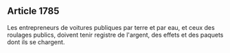 Article 1785
----
Les entrepreneurs de voitures publiques par terre et par eau, et ceux des
roulages publics, doivent tenir registre de l'argent, des effets et des paquets
dont ils se chargent.
